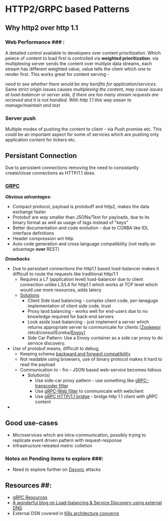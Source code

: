 
# HTTP2/GRPC based Patterns

## Why http2 over http 1.1

### Web Performance ### : 
A detailed control available to developers over content prioritization. Which peiece of content to load first is controlled via **weighted prioritization**.
via multiplexing server sends the content over multiple data streams, each stream has different weighted value, value tells the client which one to render first. 
This works great for content serving - 

*need to see whether there would be any benifits for application/services*. Same strict origin issues causes 
*multiplexing the content, may cause issues at load-balancer or server side, if there are too many stream requests are recieved and it is not handled. 
With http 1.1 this way easier to manage/maintain and test*

### Server push ### 

Multiple modes of pushing the content to client - via Push promise etc. This could be an important aspect for some of services which are pushing only application content for tickers etc. 

## Persistant Connection

Due to persistent connections removing the need to consistantly create/close connections as HTTP/1.1 does.

### [GRPC](https://grpc.io/) ###

***Obvious advantages:***
 - Compact protocol, payload is protobuff and http2, makes the data exchange faster
 - Protobuf are way smaller than JSONs/Text for payloads, due to its binary format as well as usage of tags instead of "keys"
 - Better documentation and code evolution - due to CORBA like IDL interface definitions
 - Header compression wrt http
 - Auto code generation and cross language compatibility (not really an advantage **over** REST)
 
 ***Drawbacks***
 - Due to persistant connections the http1.1 based load-balancer makes it difficult to route the requests like traditional http/1.1
   - Requires a L7 (application level) load-balancer due to client connection unlike L3/L4 for http1.1 which works at TCP level which would use more resources, adds latecy
   - [Solutions](https://grpc.io/blog/grpc-load-balancing/)
     - Client Side load balancing - complex client code, per-lanaguge implementation of client side code, trust
     - Proxy laod balancing - works well for end-users due to no knowledge required for back-end servers
     - Look aside load-balancing - just implement a server which returns appropriate server to communicate for clients [[Zookeepr](https://github.com/makdharma/grpc-zookeeper-lb/tree/master/examples/src/main/resources/io/grpc/examples) /etcd/consul/Eureka/[Envoy](https://www.envoyproxy.io/docs/envoy/latest/intro/arch_overview/upstream/service_discovery#arch-overview-service-discovery-types-eds)]
     - Side Car Pattern: Use a Envoy container as a side car proxy to do service discovery.
 - Use of protobuf means, difficult to debug, 
    - Keeping schema [backward and forward compatibility](/schema/schema-design.md)
    - Not readable using browsers, use of binary protocol makes it hard to read the payload
    - Communication to - fro - JSON based web-service becomes tidious
      - Solution(s) 
        - Use side-car proxy pattern - use something like [gRPC-transcoder filter](https://www.envoyproxy.io/docs/envoy/v1.5.0/configuration/http_filters/grpc_json_transcoder_filter)
        - Use [gRPC-Web filter](https://www.envoyproxy.io/docs/envoy/v1.5.0/configuration/http_filters/grpc_web_filter) to communicate with webclient
        - Use [gRPC HTTP/1.1 bridge](https://www.envoyproxy.io/docs/envoy/v1.5.0/configuration/http_filters/grpc_http1_bridge_filter) - bridge http 1.1 client with gRPC content
  - 
 

## Good use-cases ##

- Microservices which are intra-communication, possibly trying to replicate event driven pattern with request-response
- Infrastructure releated metric colletion

### Notes on Pending items to explore ###:

- Need to explore further on [Desync](https://portswigger.net/research/http2) attacks


## Resources ##:
- [gRPC Resources](https://github.com/grpc-ecosystem/awesome-grpc)
- [A wonderful blog on Load-balancing & Service Discovery using external DNS ](https://medium.com/incognia-tech/challenges-of-running-grpc-services-in-production-b3a113df2542)
- External DSN covered in [K8s architecture concerns](/k8s/readme.md)
